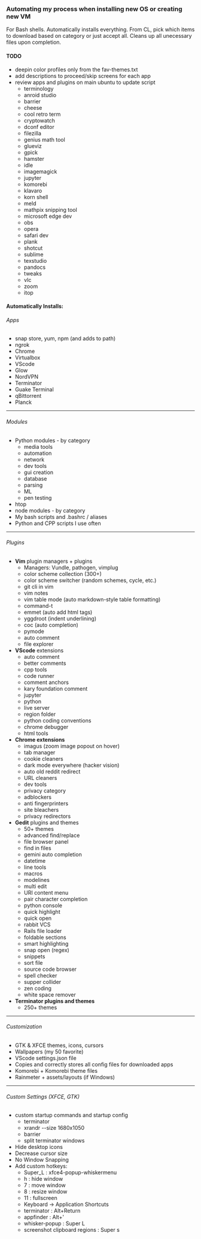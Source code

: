 ### Automating my process when installing new OS or creating new VM

For Bash shells. Automatically installs everything. From CL, pick which items to download based on category or just accept all. Cleans up all unecessary files upon completion.

#### TODO

- deepin color profiles only from the fav-themes.txt 
- add descriptions to proceed/skip screens for each app
- review apps and plugins on main ubuntu to update script
  - terminology
  - anroid studio
  - barrier
  - cheese
  - cool retro term
  - cryptowatch
  - dconf editor
  - filezilla
  - genius math tool
  - glueviz
  - gpick
  - hamster
  - idle
  - imagemagick
  - jupyter
  - komorebi
  - klavaro
  - korn shell
  - meld
  - mathpix snipping tool
  - microsoft edge dev
  - obs
  - opera
  - safari dev
  - plank
  - shotcut
  - sublime
  - texstudio
  - pandocs
  - tweaks
  - vlc
  - zoom
  - itop



#### Automatically Installs:

###### Apps

- snap store, yum, npm (and adds to path)
- ngrok
- Chrome
- Virtualbox
- VScode
- Glow
- NordVPN
- Terminator
- Guake Terminal
- qBittorrent
- Planck

----------------------------------

###### Modules

- Python modules - by category
  - media tools
  - automation
  - network
  - dev tools
  - gui creation
  - database
  - parsing
  - ML
  - pen testing
- htop
- node modules - by category
- My bash scripts and .bashrc / aliases 
- Python and CPP scripts I use often

----------------------------------

###### Plugins

- **Vim** plugin managers + plugins
  - Managers: Vundle, pathogen, vimplug
  - color scheme collection (300+)
  - color scheme switcher (random schemes, cycle, etc.)
  - git cli in vim
  - vim notes
  - vim table mode (auto markdown-style table formatting)
  - command-t
  - emmet (auto add html tags)
  - yggdroot (indent underlining)
  - coc (auto completion)
  - pymode
  - auto comment
  - file explorer
- **VScode** extensions
  - auto comment
  - better comments
  - cpp tools
  - code runner
  - comment anchors
  - kary foundation comment
  - jupyter
  - python
  - live server
  - region folder
  - python coding conventions
  - chrome debugger
  - html tools
- **Chrome extensions**
  - imagus (zoom image popout on hover)
  - tab manager
  - cookie cleaners
  - dark mode everywhere (hacker vision)
  - auto old reddit redirect
  - URL cleaners
  - dev tools
  - privacy category 
  - adblockers
  - anti fingerprinters
  - site bleachers
  - privacy redirectors
- **Gedit** plugins and themes
  - 50+ themes
  - advanced find/replace
  - file browser panel
  - find in files
  - gemini auto completion
  - datetime
  - line tools
  - macros
  - modelines
  - multi edit
  - URI content menu
  - pair character completion
  - python console
  - quick highlight
  - quick open
  - rabbit VCS
  - Rails file loader
  - foldable sections
  - smart highlighting
  - snap open (regex)
  - snippets
  - sort file
  - source code browser
  - spell checker
  - supper collider
  - zen coding
  - white space remover
- **Terminator plugins and themes**
  - 250+ themes


----------------------------------

###### Customization

- GTK & XFCE themes, icons, cursors
- Wallpapers (my 50 favorite)
- VScode settings.json file
- Copies and correctly stores all config files for downloaded apps
- Komorebi + Komorebi theme files
- Rainmeter + assets/layouts (if Windows)

----------------------------------

###### Custom Settings (XFCE, GTK)

- custom startup commands and startup config
  - terminator
  - xrandr --size 1680x1050
  - barrier
  - split terminator windows
- Hide desktop icons
- Decrease cursor size
- No Window Snapping
- Add custom hotkeys:
  -  Super_L		:		xfce4-popup-whiskermenu
  -  <Alt>h	  		:		hide window
  -  <Alt>7	  		:		move window
  -  <Alt>8	  		:		resize window
  -  <Alt>11		:		fullscreen
  -  Keyboard -> Application Shortcuts
  -  terminator 	: 		Alt+Return
  -  appfinder  	: 		Alt+'
  -  whisker-popup  : 		Super L
  -  screenshot clipboard regions	:	Super s